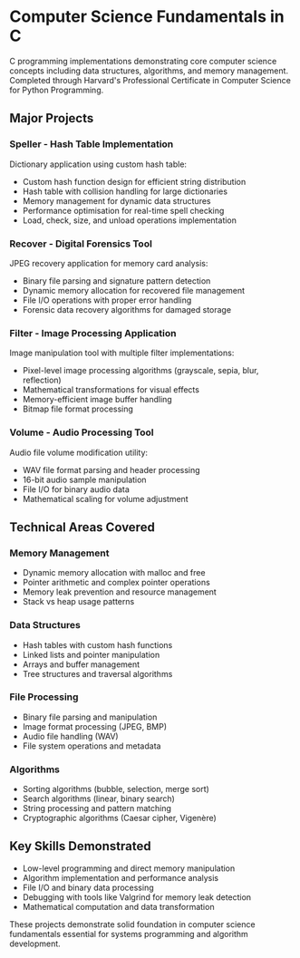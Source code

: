 # Computer Science Fundamentals in C

C programming implementations demonstrating core computer science concepts including data structures, algorithms, and memory management. Completed through Harvard's Professional Certificate in Computer Science for Python Programming.

## Major Projects

### Speller - Hash Table Implementation
Dictionary application using custom hash table:
- Custom hash function design for efficient string distribution
- Hash table with collision handling for large dictionaries
- Memory management for dynamic data structures
- Performance optimisation for real-time spell checking
- Load, check, size, and unload operations implementation

### Recover - Digital Forensics Tool
JPEG recovery application for memory card analysis:
- Binary file parsing and signature pattern detection
- Dynamic memory allocation for recovered file management
- File I/O operations with proper error handling
- Forensic data recovery algorithms for damaged storage

### Filter - Image Processing Application
Image manipulation tool with multiple filter implementations:
- Pixel-level image processing algorithms (grayscale, sepia, blur, reflection)
- Mathematical transformations for visual effects
- Memory-efficient image buffer handling
- Bitmap file format processing

### Volume - Audio Processing Tool
Audio file volume modification utility:
- WAV file format parsing and header processing
- 16-bit audio sample manipulation
- File I/O for binary audio data
- Mathematical scaling for volume adjustment

## Technical Areas Covered

### Memory Management
- Dynamic memory allocation with malloc and free
- Pointer arithmetic and complex pointer operations
- Memory leak prevention and resource management
- Stack vs heap usage patterns

### Data Structures
- Hash tables with custom hash functions
- Linked lists and pointer manipulation
- Arrays and buffer management
- Tree structures and traversal algorithms

### File Processing
- Binary file parsing and manipulation
- Image format processing (JPEG, BMP)
- Audio file handling (WAV)
- File system operations and metadata

### Algorithms
- Sorting algorithms (bubble, selection, merge sort)
- Search algorithms (linear, binary search)
- String processing and pattern matching
- Cryptographic algorithms (Caesar cipher, Vigenère)

## Key Skills Demonstrated

- Low-level programming and direct memory manipulation
- Algorithm implementation and performance analysis
- File I/O and binary data processing
- Debugging with tools like Valgrind for memory leak detection
- Mathematical computation and data transformation

These projects demonstrate solid foundation in computer science fundamentals essential for systems programming and algorithm development.
